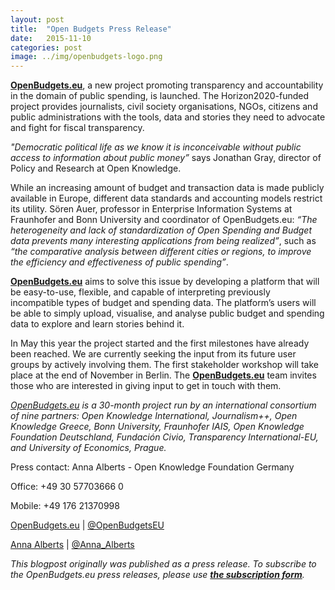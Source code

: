 ```yaml
---
layout: post
title:  "Open Budgets Press Release"
date:   2015-11-10
categories: post
image: ../img/openbudgets-logo.png
---
```


[**OpenBudgets.eu**](http://openbudgets.eu/), a new project promoting transparency and accountability in the domain of public spending, is launched. The Horizon2020-funded project provides journalists, civil society organisations, NGOs, citizens and public administrations with the tools, data and stories they need to advocate and fight for fiscal transparency. 

*"Democratic political life as we know it is inconceivable without public access to information about public money”* says Jonathan Gray, director of Policy and Research at Open Knowledge. 
 
While an increasing amount of budget and transaction data is made publicly available in Europe, different data standards and accounting models restrict its utility. Sören Auer, professor in Enterprise Information Systems at Fraunhofer and Bonn University and coordinator of OpenBudgets.eu: *“The heterogeneity and lack of standardization of Open Spending and Budget data prevents many interesting applications from being realized”*, such as *“the comparative analysis between different cities or regions, to improve the efficiency and effectiveness of public spending”*.

[**OpenBudgets.eu**](http://openbudgets.eu/) aims to solve this issue by developing a platform that will be easy-to-use, flexible, and capable of interpreting previously incompatible types of budget and spending data. The platform’s users will be able to simply upload, visualise, and analyse public budget and spending data to explore and learn stories behind it. 

In May this year the project started and the first milestones have already been reached. We are currently seeking the input from its future user groups by actively involving them. The first stakeholder workshop will take place at the end of November in Berlin. The [**OpenBudgets.eu**](http://openbudgets.eu/) team invites those who are interested in giving input to get in touch with them. 

*[OpenBudgets.eu](http://openbudgets.eu/) is a 30-month project run by an international consortium of nine partners: Open Knowledge International, Journalism++, Open Knowledge Greece, Bonn University, Fraunhofer IAIS, Open Knowledge Foundation Deutschland, Fundación Civio, Transparency International-EU, and University of Economics, Prague.* 

Press contact: 
Anna Alberts - Open Knowledge Foundation Germany

Office: +49 30 57703666 0

Mobile: +49 176 21370998

[OpenBudgets.eu](http://openbudgets.eu/) | [@OpenBudgetsEU](https://twitter.com/OpenBudgetsEU)

[Anna Alberts](mailto:anna.alberts@okfn.de) | [@Anna_Alberts](https://twitter.com/Anna_Alberts)

*This blogpost originally was published as a press release. To subscribe to the OpenBudgets.eu press releases, please use [**the subscription form**](http://eepurl.com/bFAutH).*
